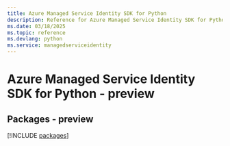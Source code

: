 ```yaml
---
title: Azure Managed Service Identity SDK for Python
description: Reference for Azure Managed Service Identity SDK for Python
ms.date: 03/18/2025
ms.topic: reference
ms.devlang: python
ms.service: managedserviceidentity
---
```

# Azure Managed Service Identity SDK for Python - preview
## Packages - preview
[!INCLUDE [packages](managed-service-identity-index.md)]